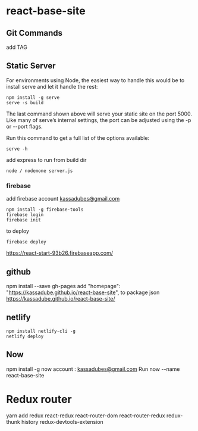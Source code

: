 # react-base-site

## Git Commands

add TAG
 
## Static Server

For environments using Node, the easiest way to handle this would be to install serve and let it handle the rest:
``` npm
npm install -g serve
serve -s build
```

The last command shown above will serve your static site on the port 5000. Like many of serve’s internal settings, the port can be adjusted using the -p or --port flags.

Run this command to get a full list of the options available:

``` node
serve -h
```

add express to run from build dir

``` node
node / nodemone server.js
```

### firebase

add firebase account kassadubes@gmail.com

``` node
npm install -g firebase-tools
firebase login
firebase init
```
to deploy 

``` node
firebase deploy
```
https://react-start-93b26.firebaseapp.com/

## github

npm install --save gh-pages
add "homepage": "https://kassadube.github.io/react-base-site",
to package json
https://kassadube.github.io/react-base-site/


## netlify

``` npm
npm install netlify-cli -g
netlify deploy
```

## Now

npm install -g now
account : kassadubes@gmail.com
Run now --name react-base-site


# Redux router

yarn add redux react-redux react-router-dom react-router-redux redux-thunk history redux-devtools-extension